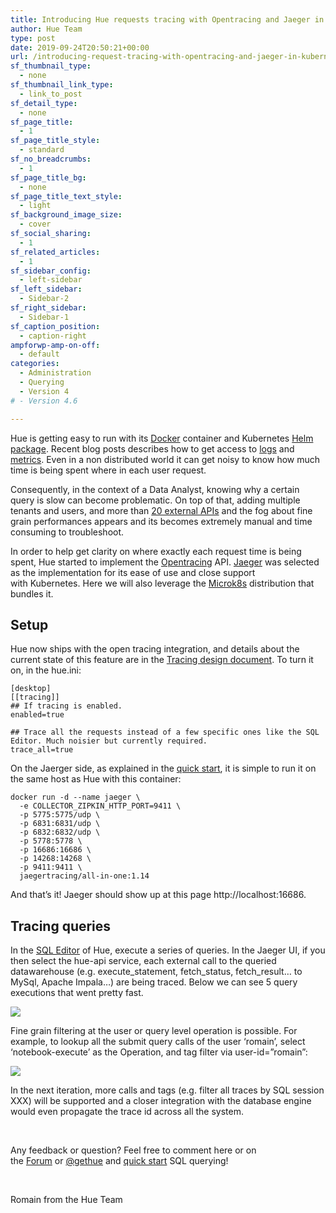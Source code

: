 ```yaml
---
title: Introducing Hue requests tracing with Opentracing and Jaeger in Kubernetes
author: Hue Team
type: post
date: 2019-09-24T20:50:21+00:00
url: /introducing-request-tracing-with-opentracing-and-jaeger-in-kubernetes/
sf_thumbnail_type:
  - none
sf_thumbnail_link_type:
  - link_to_post
sf_detail_type:
  - none
sf_page_title:
  - 1
sf_page_title_style:
  - standard
sf_no_breadcrumbs:
  - 1
sf_page_title_bg:
  - none
sf_page_title_text_style:
  - light
sf_background_image_size:
  - cover
sf_social_sharing:
  - 1
sf_related_articles:
  - 1
sf_sidebar_config:
  - left-sidebar
sf_left_sidebar:
  - Sidebar-2
sf_right_sidebar:
  - Sidebar-1
sf_caption_position:
  - caption-right
ampforwp-amp-on-off:
  - default
categories:
  - Administration
  - Querying
  - Version 4
# - Version 4.6

---
```

Hue is getting easy to run with its [Docker][1] container and Kubernetes [Helm package][2]. Recent blog posts describes how to get access to [logs][3] and [metrics][4]. Even in a non distributed world it can get noisy to know how much time is being spent where in each user request.

Consequently, in the context of a Data Analyst, knowing why a certain query is slow can become problematic. On top of that, adding multiple tenants and users, and more than [20 external APIs][5] and the fog about fine grain performances appears and its becomes extremely manual and time consuming to troubleshoot.

In order to help get clarity on where exactly each request time is being spent, Hue started to implement the [Opentracing][6] API. [Jaeger][7] was selected as the implementation for its ease of use and close support with Kubernetes. Here we will also leverage the [Microk8s][8] distribution that bundles it.

## Setup

Hue now ships with the open tracing integration, and details about the current state of this feature are in the [Tracing design document][9]. To turn it on, in the hue.ini:

<pre><code class="bash">[desktop]
[[tracing]]
## If tracing is enabled.
enabled=true

## Trace all the requests instead of a few specific ones like the SQL Editor. Much noisier but currently required.
trace_all=true
</code></pre>

On the Jaerger side, as explained in the [quick start][10], it is simple to run it on the same host as Hue with this container:

<pre><code class="bash">docker run -d --name jaeger \
  -e COLLECTOR_ZIPKIN_HTTP_PORT=9411 \
  -p 5775:5775/udp \
  -p 6831:6831/udp \
  -p 6832:6832/udp \
  -p 5778:5778 \
  -p 16686:16686 \
  -p 14268:14268 \
  -p 9411:9411 \
  jaegertracing/all-in-one:1.14</code></pre>

And that&#8217;s it! Jaeger should show up at this page http://localhost:16686.

## Tracing queries

In the [SQL Editor][11] of Hue, execute a series of queries. In the Jaeger UI, if you then select the hue-api service, each external call to the queried datawarehouse (e.g. execute\_statement, fetch\_status, fetch_result&#8230; to MySql, Apache Impala&#8230;) are being traced. Below we can see 5 query executions that went pretty fast.

<a href="https://cdn.gethue.com/uploads/2019/08/jaeger_tracing_queries_example_not_propagated.png"><img src="https://cdn.gethue.com/uploads/2019/08/jaeger_tracing_queries_example_not_propagated.png" /></a>

Fine grain filtering at the user or query level operation is possible. For example, to lookup all the submit query calls of the user &#8216;romain&#8217;, select &#8216;notebook-execute&#8217; as the Operation, and tag filter via user-id=&#8221;romain&#8221;:

<a href="https://cdn.gethue.com/uploads/2019/09/jaeger_query_user_lookup.png"><img src="https://cdn.gethue.com/uploads/2019/09/jaeger_query_user_lookup.png" /></a>

<div>
  In the next iteration, more calls and tags (e.g. filter all traces by SQL session XXX) will be supported and a closer integration with the database engine would even propagate the trace id across all the system.
</div>

<div>
</div>

&nbsp;

<div>
  <div>
    Any feedback or question? Feel free to comment here or on the <a href="https://discourse.gethue.com/">Forum</a> or <a href="https://twitter.com/gethue">@gethue</a> and <a href="https://docs.gethue.com/quickstart/">quick start</a> SQL querying!
  </div>

  <p>
    &nbsp;
  </p>

  <div>
    Romain from the Hue Team
  </div>
</div>

<div>
</div>

<div>
</div>

 [1]: https://github.com/cloudera/hue/tree/master/tools/docker
 [2]: https://github.com/cloudera/hue/tree/master/tools/kubernetes
 [3]: https://gethue.com/collecting-and-querying-hue-logs-with-fluentd-in-kubernetes/
 [4]: https://gethue.com/collecting-hue-metrics-with-prometheus-in-kubernetes/
 [5]: https://docs.gethue.com/administrator/configuration/
 [6]: https://opentracing.io/
 [7]: https://www.jaegertracing.io
 [8]: https://microk8s.io
 [9]: https://github.com/cloudera/hue/blob/master/docs/designs/tracing.md
 [10]: https://www.jaegertracing.io/docs/1.14/getting-started/
 [11]: https://gethue.com/sql-editor/
 [12]: https://cdn.gethue.com/uploads/2019/08/jaeger_tracing_queries_example_not_propagated.png
 [13]: https://cdn.gethue.com/uploads/2019/09/jaeger_query_user_lookup.png
